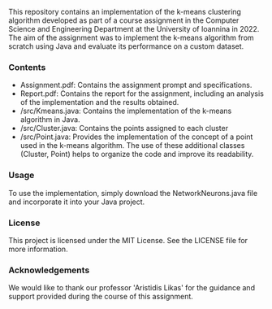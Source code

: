 This repository contains an implementation of the k-means clustering algorithm developed as part of a course assignment in the Computer Science and Engineering Department at the University of Ioannina in 2022. The aim of the assignment was to implement the k-means algorithm from scratch using Java and evaluate its performance on a custom dataset.

### Contents
* Assignment.pdf: Contains the assignment prompt and specifications.
* Report.pdf: Contains the report for the assignment, including an analysis of the implementation and the results obtained.
* /src/Kmeans.java: Contains the implementation of the k-means algorithm in Java.
* /src/Cluster.java: Contains the points assigned to each cluster
* /src/Point.java: Provides the implementation of the concept of a point used in the k-means algorithm.
The use of these additional classes (Cluster, Point) helps to organize the code and improve its readability.

### Usage
To use the implementation, simply download the NetworkNeurons.java file and incorporate it into your Java project.

### License
This project is licensed under the MIT License. See the LICENSE file for more information.

### Acknowledgements
We would like to thank our professor 'Aristidis Likas' for the guidance and support provided during the course of this assignment.